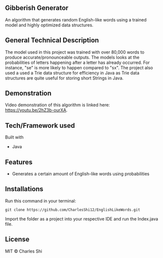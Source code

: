 ## Gibberish Generator
An algorithm that generates random English-like words using a trained model and highly optimized data structures.

## General Technical Description 
The model used in this project was trained with over 80,000 words to produce accurate/pronounceable outputs. The models looks at the probabilities of letters happening after a letter has already occurred. For instance, "se" is more likely to happen compared to "sx".  The project also used a used a Trie data structure for efficiency in Java as Trie data structures are quite useful for storing short Strings in Java. 

## Demonstration
Video demonstration of this algorithm is linked here: https://youtu.be/2hZ3b-ourXA. 

## Tech/Framework used
Built with 
* Java

## Features
* Generates a certain amount of English-like words using probabilities

## Installations
Run this command in your terminal: 
```
git clone https://github.com/CharlesShi12/EnglishLikeWords.git
```
Import the folder as a project into your respective IDE and run the Index.java file. 

## License
MIT © Charles Shi

